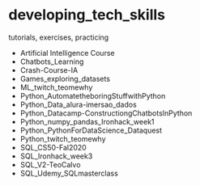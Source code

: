 # developing_tech_skills
tutorials, exercises, practicing

- Artificial Intelligence Course
- Chatbots_Learning
- Crash-Course-IA
- Games_exploring_datasets
- ML_twitch_teomewhy
- Python_AutomatetheboringStuffwithPython
- Python_Data_alura-imersao_dados
- Python_Datacamp-ConstructiongChatbotsInPython
- Python_numpy_pandas_Ironhack_week1
- Python_PythonForDataScience_Dataquest
- Python_twitch_teomewhy
- SQL_CS50-Fal2020
- SQL_Ironhack_week3
- SQL_V2-TeoCalvo
- SQL_Udemy_SQLmasterclass